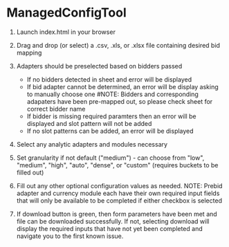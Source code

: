 # ManagedConfigTool

1. Launch index.html in your browser

2. Drag and drop (or select) a .csv, .xls, or .xlsx file containing desired bid mapping

3. Adapters should be preselected based on bidders passed
	* If no bidders detected in sheet and error will be displayed
	* If bid adapter cannot be determined, an error will be display asking to manually choose one 
		#NOTE: Bidders and corresponding adapaters have been pre-mapped out, so please check sheet for correct bidder name
	* If bidder is missing required paramters then an error will be displayed and slot pattern will not be added
	* If no slot patterns can be added, an error will be displayed

4. Select any analytic  adapters and modules necessary

5. Set granularity if not default ("medium") - can choose from "low", "medium", "high", "auto", "dense", or "custom" (requires buckets to be filled out)

6. Fill out any other optional configuration values as needed. NOTE: Prebid adapter and currency module each have their own required input fields that will only be available to be completed if either checkbox is selected

6. If download button is green, then form parameters have been met and file can be downloaded successfully. If not, selecting download will display the required inputs that have not yet been completed and navigate you to the first known issue.

